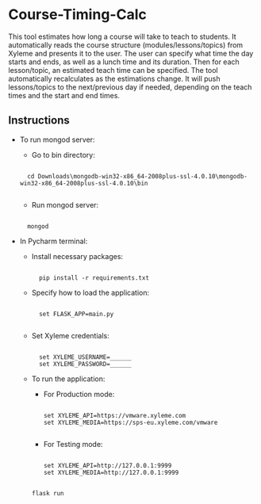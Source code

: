 # Course-Timing-Calc

This tool estimates how long a course will take to teach to students. It automatically reads the course structure (modules/lessons/topics) from Xyleme and presents it to the user. The user can specify what time the day starts and ends, as well as a lunch time and its duration. Then for each lesson/topic, an estimated teach time can be specified. The tool automatically recalculates as the estimations change. It will push lessons/topics to the next/previous day if needed, depending on the teach times and the start and end times. 

## Instructions
  
- To run mongod server:
  
    - Go to bin directory:
    
    ```
    
      cd Downloads\mongodb-win32-x86_64-2008plus-ssl-4.0.10\mongodb-win32-x86_64-2008plus-ssl-4.0.10\bin
      
    ```
    
    - Run mongod server:
    
    ```
    
      mongod

    ```
  
- In Pycharm terminal:
  
  - Install necessary packages:

    ```
      
      pip install -r requirements.txt

    ```
  
  - Specify how to load the application: 
    
    ```  
    
      set FLASK_APP=main.py
      
    ```
   
  - Set Xyleme credentials:
    
    ```
    
      set XYLEME_USERNAME=______
      set XYLEME_PASSWORD=______
  
    ```
    
  - To run the application:
      - For Production mode:

        ```

        set XYLEME_API=https://vmware.xyleme.com
        set XYLEME_MEDIA=https://sps-eu.xyleme.com/vmware
      
        ```
      
      - For Testing mode:

        ```

        set XYLEME_API=http://127.0.0.1:9999
        set XYLEME_MEDIA=http://127.0.0.1:9999

        ```
        
      ```
        
      flask run
        
      ```
        
